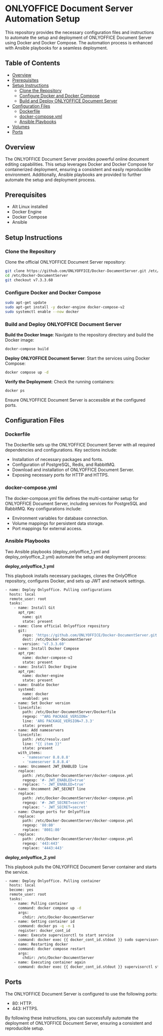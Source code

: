 # ONLYOFFICE Document Server Automation Setup

This repository provides the necessary configuration files and instructions to automate the setup and deployment of ONLYOFFICE Document Server using Docker and Docker Compose. The automation process is enhanced with Ansible playbooks for a seamless deployment.

## Table of Contents
- [Overview](#overview)
- [Prerequisites](#prerequisites)
- [Setup Instructions](#setup-instructions)
  - [Clone the Repository](#clone-the-repository)
  - [Configure Docker and Docker Compose](#configure-docker-and-docker-compose)
  - [Build and Deploy ONLYOFFICE Document Server](#build-and-deploy-onlyoffice-document-server)
- [Configuration Files](#configuration-files)
  - [Dockerfile](#dockerfile)
  - [docker-compose.yml](#docker-composeyml)
  - [Ansible Playbooks](#ansible-playbooks)
- [Volumes](#volumes)
- [Ports](#ports)

## Overview

The ONLYOFFICE Document Server provides powerful online document editing capabilities. This setup leverages Docker and Docker Compose for containerized deployment, ensuring a consistent and easily reproducible environment. Additionally, Ansible playbooks are provided to further automate the setup and deployment process.

## Prerequisites

- Alt Linux installed
- Docker Engine
- Docker Compose
- Ansible

## Setup Instructions

### Clone the Repository

Clone the official ONLYOFFICE Document Server repository:

```bash
git clone https://github.com/ONLYOFFICE/Docker-DocumentServer.git /etc/Docker-DocumentServer
cd /etc/Docker-DocumentServer
git checkout v7.3.3.60
```

### Configure Docker and Docker Compose

```bash
sudo apt-get update
sudo apt-get install -y docker-engine docker-compose-v2
sudo systemctl enable --now docker
```

### Build and Deploy ONLYOFFICE Document Server

**Build the Docker Image**:
Navigate to the repository directory and build the Docker image:
```bash
docker-compose build
```

**Deploy ONLYOFFICE Document Server**:
Start the services using Docker Compose:
```bash
docker compose up -d
```

**Verify the Deployment**:
Check the running containers:
```bash
docker ps
```
Ensure ONLYOFFICE Document Server is accessible at the configured ports.

## Configuration Files
### Dockerfile

The Dockerfile sets up the ONLYOFFICE Document Server with all required dependencies and configurations. Key sections include:
- Installation of necessary packages and fonts.
- Configuration of PostgreSQL, Redis, and RabbitMQ.
- Download and installation of ONLYOFFICE Document Server.
- Exposing necessary ports for HTTP and HTTPS.


### docker-compose.yml

The docker-compose.yml file defines the multi-container setup for ONLYOFFICE Document Server, including services for PostgreSQL and RabbitMQ. Key configurations include:
- Environment variables for database connection.
- Volume mappings for persistent data storage.
- Port mappings for external access.

### Ansible Playbooks

Two Ansible playbooks (deploy_onlyoffice_1.yml and deploy_onlyoffice_2.yml) automate the setup and deployment process:

**deploy_onlyoffice_1.yml**

This playbook installs necessary packages, clones the OnlyOffice repository, configures Docker, and sets up JWT and network settings.

```bash
- name: Deploy Onlyoffice. Pulling configurations
  hosts: local
  remote_user: root
  tasks:
    - name: Install Git
      apt_rpm:
        name: git
        state: present
    - name: Clone official Onlyoffice repository
      git:
        repo: 'https://github.com/ONLYOFFICE/Docker-DocumentServer.git'
        dest: /etc/Docker-DocumentServer
        version: 'v7.3.3.60'
    - name: Install Docker Compose
      apt_rpm:
        name: docker-compose-v2
        state: present
    - name: Install Docker Engine
      apt_rpm:
        name: docker-engine
        state: present
    - name: Enable Docker
      systemd:
        name: docker
        enabled: yes
    - name: Set Docker version
      lineinfile:
        path: /etc/Docker-DocumentServer/Dockerfile
        regexp: '^ARG PACKAGE_VERSION='
        line: 'ARG PACKAGE_VERSION=7.3.3'
        state: present
    - name: Add nameservers
      lineinfile:
        path: /etc/resolv.conf
        line: "{{ item }}"
        state: present
      with_items:
        - 'nameserver 8.8.8.8'
        - 'nameserver 8.8.8.4'
    - name: Uncomment JWT_ENABLED line
      replace:
        path: /etc/Docker-DocumentServer/docker-compose.yml
        regexp: '#- JWT_ENABLED=true'
        replace: '- JWT_ENABLED=true'
    - name: Uncomment JWT_SECRET line
      replace:
        path: /etc/Docker-DocumentServer/docker-compose.yml
        regexp: '#- JWT_SECRET=secret'
        replace: '- JWT_SECRET=secret'
    - name: Change ports for Onlyoffice
      replace:
        path: /etc/Docker-DocumentServer/docker-compose.yml
        regexp: '80:80'
        replace: '8081:80'
    - replace:
        path: /etc/Docker-DocumentServer/docker-compose.yml
        regexp: '443:443'
        replace: '4443:443'
```

**deploy_onlyoffice_2.yml**

This playbook pulls the ONLYOFFICE Document Server container and starts the service.

```bash
- name: Deploy Onlyoffice. Pulling container
  hosts: local
  become: yes
  remote_user: root
  tasks:
    - name: Pulling container
      command: docker compose up -d
      args:
        chdir: /etc/Docker-DocumentServer
    - name: Getting container id
      command: docker ps -q -n 1
      register: docker_cont_id
    - name: Execute supervisorctl to start service
      command: docker exec {{ docker_cont_id.stdout }} sudo supervisorctl start ds:example
    - name: Restarting docker
      command: docker compose restart
      args:
        chdir: /etc/Docker-DocumentServer
    - name: Executing container again
      command: docker exec {{ docker_cont_id.stdout }} supervisorctl start ds:example
```
## Ports

The ONLYOFFICE Document Server is configured to use the following ports:
- 80: HTTP.
- 443: HTTPS.

By following these instructions, you can successfully automate the deployment of ONLYOFFICE Document Server, ensuring a consistent and reproducible setup.
